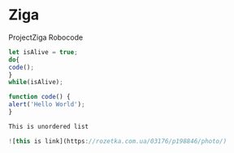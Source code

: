 # Ziga
ProjectZiga
Robocode

```javascript 
let isAlive = true;
do{
code();
}
while(isAlive);

function code() {
alert('Hello World');
}

This is unordered list

![this is link](https://rozetka.com.ua/03176/p198846/photo/)
